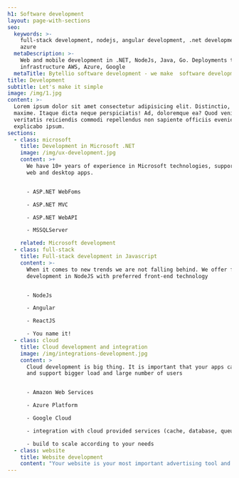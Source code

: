```yaml
---
h1: Software development
layout: page-with-sections
seo:
  keywords: >-
    full-stack development, nodejs, angular development, .net development, aws,
    azure
  metaDescription: >-
    Web and mobile development in .NET, NodeJs, Java, Go. Deployments to cloud
    infrastructure AWS, Azure, Google
  metaTitle: Bytellio software development - we make  software development simple
title: Development
subtitle: Let's make it simple
image: /img/1.jpg
content: >-
  Lorem ipsum dolor sit amet consectetur adipisicing elit. Distinctio, cum
  maxime. Itaque dicta neque perspiciatis! Ad, doloremque ea? Quod veniam
  veritatis reiciendis commodi repellendus non sapiente officiis eveniet
  explicabo ipsum.
sections:
  - class: microsoft
    title: Development in Microsoft .NET
    image: /img/ux-development.jpg
    content: >+
      We have 10+ years of experience in Microsoft technologies, supporting both
      web and desktop apps. 


      - ASP.NET WebFoms

      - ASP.NET MVC

      - ASP.NET WebAPI

      - MSSQLServer

    related: Microsoft development
  - class: full-stack
    title: Full-stack development in Javascript
    content: >-
      When it comes to new trends we are not falling behind. We offer full stack
      development in NodeJS with preferred front-end technology


      - NodeJs

      - Angular

      - ReactJS

      - You name it!
  - class: cloud
    title: Cloud development and integration
    image: /img/integrations-development.jpg
    content: >
      Cloud development is big thing. It is important that your apps can scale
      and support bigger load and large number of users


      - Amazon Web Services

      - Azure Platform

      - Google Cloud

      - integration with cloud provided services (cache, database, queue, ...)

      - build to scale according to your needs
  - class: website
    title: Website development
    content: "Your website is your most important advertising tool and it should present your company to your current and future clients. We offer you beautiful website design and high quality implementation.\n\n* Present your company with a **beautiful websit**e\n* **Get higher client conversion** by placing important information and actions at best places\n* Get higher page ranking in **search engines** with SEO optimization techniques\n* Connect with **social network**s and get **more potential clients** to your website\n* Gather **traffic analytics and client info**\_with smart use of cookies and tracking tools\n\n"
---
```



